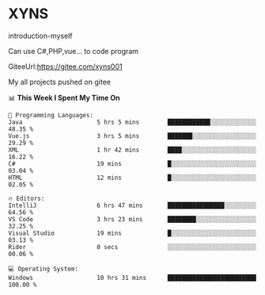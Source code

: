 # XYNS
introduction-myself

Can use C#,PHP,vue... to code program

GiteeUrl:https://gitee.com/xyns001

My all projects pushed on gitee

<!--START_SECTION:waka-->
📊 **This Week I Spent My Time On** 

```text
💬 Programming Languages: 
Java                     5 hrs 5 mins        ████████████░░░░░░░░░░░░░   48.35 % 
Vue.js                   3 hrs 5 mins        ███████░░░░░░░░░░░░░░░░░░   29.29 % 
XML                      1 hr 42 mins        ████░░░░░░░░░░░░░░░░░░░░░   16.22 % 
C#                       19 mins             █░░░░░░░░░░░░░░░░░░░░░░░░   03.04 % 
HTML                     12 mins             █░░░░░░░░░░░░░░░░░░░░░░░░   02.05 % 

🔥 Editors: 
IntelliJ                 6 hrs 47 mins       ████████████████░░░░░░░░░   64.56 % 
VS Code                  3 hrs 23 mins       ████████░░░░░░░░░░░░░░░░░   32.25 % 
Visual Studio            19 mins             █░░░░░░░░░░░░░░░░░░░░░░░░   03.13 % 
Rider                    0 secs              ░░░░░░░░░░░░░░░░░░░░░░░░░   00.06 % 

💻 Operating System: 
Windows                  10 hrs 31 mins      █████████████████████████   100.00 % 
```


<!--END_SECTION:waka-->
